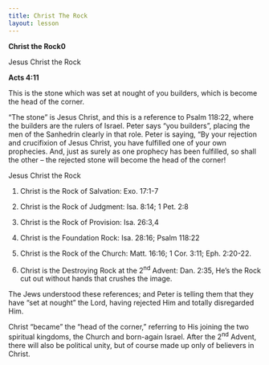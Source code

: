 ```yaml
---
title: Christ The Rock
layout: lesson
---
```



**Christ the Rock0**

Jesus Christ the Rock

**Acts 4:11**

This is the stone which was set at nought of you builders, which is
become the head of the corner.

“The stone” is Jesus Christ, and this is a reference to Psalm 118:22,
where the builders are the rulers of Israel. Peter says “you builders”,
placing the men of the Sanhedrin clearly in that role. Peter is saying,
“By your rejection and crucifixion of Jesus Christ, you have fulfilled
one of your own prophecies. And, just as surely as one prophecy has been
fulfilled, so shall the other – the rejected stone will become the head
of the corner!

Jesus Christ the Rock

1.  Christ is the Rock of Salvation: Exo. 17:1-7

2.  Christ is the Rock of Judgment: Isa. 8:14; 1 Pet. 2:8

3.  Christ is the Rock of Provision: Isa. 26:3,4

4.  Christ is the Foundation Rock: Isa. 28:16; Psalm 118:22

5.  Christ is the Rock of the Church: Matt. 16:16; 1 Cor. 3:11; Eph.
    2:20-22.

6.  Christ is the Destroying Rock at the 2<sup>nd</sup> Advent: Dan.
    2:35, He’s the Rock cut out without hands that crushes the image.

The Jews understood these references; and Peter is telling them that
they have “set at nought” the Lord, having rejected Him and totally
disregarded Him.

Christ “became” the “head of the corner,” referring to His joining the
two spiritual kingdoms, the Church and born-again Israel. After the
2<sup>nd</sup> Advent, there will also be political unity, but of course
made up only of believers in Christ.

